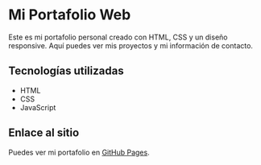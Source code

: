 # Mi Portafolio Web

Este es mi portafolio personal creado con HTML, CSS y un diseño responsive. Aquí puedes ver mis proyectos y mi información de contacto.

## Tecnologías utilizadas

- HTML
- CSS
- JavaScript

## Enlace al sitio

Puedes ver mi portafolio en [GitHub Pages](https://franagiaco.github.io/pruevacv/).